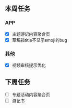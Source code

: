 ## 本周任务

### APP
- [x] 主题游记内容聚合页
- [x] 草稿箱title不显示emoji的bug

### 其他
- [x] 视频审核提示优化

## 下周任务
- [ ] 专题活动内容聚合页
- [ ] 游记书